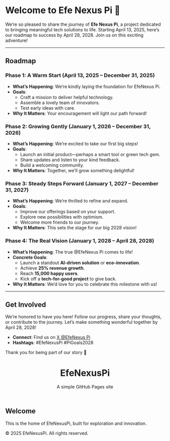 # Welcome to Efe Nexus Pi 🌟

We’re so pleased to share the journey of **Efe Nexus Pi**, a project dedicated to bringing meaningful tech solutions to life. Starting April 13, 2025, here’s our roadmap to success by April 28, 2028. Join us on this exciting adventure!

---

## Roadmap

### Phase 1: A Warm Start (April 13, 2025 – December 31, 2025)
- **What’s Happening**: We’re kindly laying the foundation for EfeNexus Pi.
- **Goals**:
  - Craft a mission to deliver helpful technology.
  - Assemble a lovely team of innovators.
  - Test early ideas with care.
- **Why It Matters**: Your encouragement will light our path forward!

### Phase 2: Growing Gently (January 1, 2026 – December 31, 2026)
- **What’s Happening**: We’re excited to take our first big steps!
- **Goals**:
  - Launch an initial product—perhaps a smart tool or green tech gem.
  - Share updates and listen to your kind feedback.
  - Build a welcoming community.
- **Why It Matters**: Together, we’ll grow something delightful!

### Phase 3: Steady Steps Forward (January 1, 2027 – December 31, 2027)
- **What’s Happening**: We’re thrilled to refine and expand.
- **Goals**:
  - Improve our offerings based on your support.
  - Explore new possibilities with optimism.
  - Welcome more friends to our journey.
- **Why It Matters**: This sets the stage for our big 2028 vision!

### Phase 4: The Real Vision (January 1, 2028 – April 28, 2028)
- **What’s Happening**: The true @EfeNexus Pi comes to life!
- **Concrete Goals**:
  - Launch a standout **AI-driven solution** or **eco-innovation**.
  - Achieve **25% revenue growth**.
  - Reach **15,000 happy users**.
  - Kick off a **tech-for-good project** to give back.
- **Why It Matters**: We’d love for you to celebrate this milestone with us!

---

## Get Involved
We’re honored to have you here! Follow our progress, share your thoughts, or contribute to the journey. Let’s make something wonderful together by April 28, 2028!  
- **Connect**: Find us on [X @EfeNexus Pi](https://twitter.com/EfeNexus)  
- **Hashtags**: #EfeNexusPi #PiGoals2028

Thank you for being part of our story 💜

<!DOCTYPE html>
<html lang="en">
<head>
    <meta charset="UTF-8">
    <meta name="viewport" content="width=device-width, initial-scale=1.0">
    <title>EfeNexusPi</title>
    <link rel="stylesheet" href="styles.css">
</head>
<body>
    <header>
        <h1>EfeNexusPi</h1>
        <p>A simple GitHub Pages site</p>
    </header>
    <main>
        <section>
            <h2>Welcome</h2>
            <p>This is the home of EfeNexusPi, built for exploration and innovation.</p>
        </section>
    </main>
    <footer>
        <p>&copy; 2025 EfeNexusPi. All rights reserved.</p>
    </footer>
</body>
</html>
